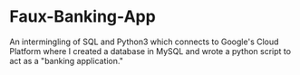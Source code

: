 # Faux-Banking-App
An intermingling of SQL and Python3 which connects to Google's Cloud Platform where I created a database in MySQL and wrote a python script to act as a "banking application."
